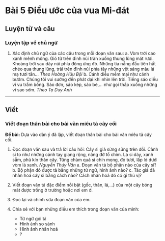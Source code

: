 # Bài 5 Điều ước của vua Mi-đát

## Luyện từ và câu

### Luyện tập về chủ ngữ

1.  Xác định chủ ngữ của các câu trong mỗi đoạn văn sau:
    a. Vòm trời cao xanh mênh mông. Gió từ trên đỉnh núi tràn xuống thung lũng mát rượi. Khoảng trời sau dãy núi phía đông ửng đỏ. Những tia nắng đầu tiên hắt chéo qua thung lũng, trải trên đỉnh núi phía tây những vệt sáng màu lá mạ tươi tắn...
        *Theo Hoàng Hữu Bội*
    b. Cánh diều mềm mại như cánh bướm. Chúng tôi vui sướng đến phát dại khi nhìn lên trời. Tiếng sáo diều vi vu trầm bổng. Sáo đơn, sáo kép, sáo bè,... như gọi thấp xuống những vì sao sớm.
        *Theo Tạ Duy Anh*

---

## Viết

### Viết đoạn thân bài cho bài văn miêu tả cây cối

**Đề bài:** Dựa vào dàn ý đã lập, viết đoạn thân bài cho bài văn miêu tả cây cối.

1.  Đọc đoạn văn sau và trả lời câu hỏi:
    Cây si già sừng sững trên đồi. Cành si to như những cánh tay giang rộng, nâng đỡ tổ chim. Lá si dày, xanh sẫm, phủ kín thân cây. Từng chùm quả si chín mọng, đỏ tươi, lấp ló dưới vòm lá xanh.
    *Nguyễn Thúy Vân*
    a. Đoạn văn tả bộ phận nào của cây si?
    b. Bộ phận đó được tả bằng những từ ngữ, hình ảnh nào?
    c. Tác giả đã nhân hoá cây si bằng cách nào? Cách nhân hoá đó có gì thú vị?

2.  Viết đoạn văn tả đặc điểm nổi bật (gốc, thân, lá,...) của một cây bóng mát được trồng ở trường hoặc nơi em ở.

3.  Đọc lại và chỉnh sửa đoạn văn của em.

4.  Chia sẻ với bạn những điều em thích trong đoạn văn của mình:
    *   Từ ngữ gợi tả
    *   Hình ảnh so sánh
    *   Hình ảnh nhân hoá
    *   ?
